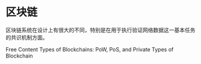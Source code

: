 # 区块链

区块链系统在设计上有很大的不同，特别是在用于执行验证网络数据这一基本任务的共识机制方面。

<ResourceGroupTitle>Free Content</ResourceGroupTitle>
<BadgeLink colorScheme='yellow' badgeText='Read' href='https://www.gemini.com/cryptopedia/blockchain-types-pow-pos-private'>Types of Blockchains: PoW, PoS, and Private</BadgeLink>
<BadgeLink colorScheme='yellow' badgeText='Read' href='https://www.geeksforgeeks.org/types-of-blockchain/'>Types of Blockchain</BadgeLink>
